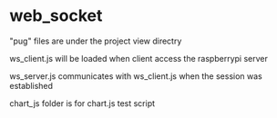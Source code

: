 # web_socket

"pug" files are under the project view directry

ws_client.js will be loaded when client access the raspberrypi server

ws_server.js communicates with ws_client.js when the session was established

chart_js folder is for chart.js test script

